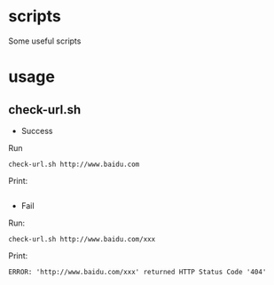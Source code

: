 # scripts

Some useful scripts

# usage

## check-url.sh
- Success

Run
~~~
check-url.sh http://www.baidu.com
~~~
Print:
~~~
~~~

- Fail

Run:
~~~
check-url.sh http://www.baidu.com/xxx
~~~
Print:
~~~
ERROR: 'http://www.baidu.com/xxx' returned HTTP Status Code '404'
~~~


